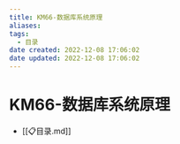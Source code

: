 ```yaml
---
title: KM66-数据库系统原理
aliases:
tags:
  - 目录
date created: 2022-12-08 17:06:02
date updated: 2022-12-08 17:06:02
---
```


# KM66-数据库系统原理

- [[📋目录.md]]
